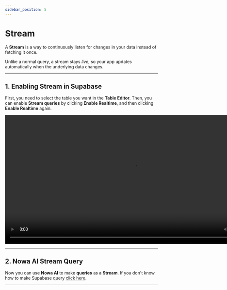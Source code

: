 ```yaml
---
sidebar_position: 5
---
```


# Stream

A **Stream** is a way to continuously listen for changes in your data instead of fetching it once.  

Unlike a normal query, a stream stays *live*, so your app updates automatically when the underlying data changes.  

---

## 1. Enabling Stream in Supabase

First, you need to select the table you want in the **Table Editor**. Then, you can enable **Stream queries** by clicking **Enable Realtime**, and then clicking **Enable Realtime** again.

<video controls width="850">
  <source src="/videos/supabase/db/stream.webm" type="video/mp4" />
  Your browser does not support the video tag.
</video>

---

## 2. Nowa AI Stream Query

Now you can use **Nowa AI** to make **queries** as a **Stream**. If you don't know how to make Supabase query [click here](.\db.md#step-2-generate-a-query-with-nowa-ai).


---